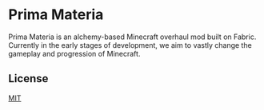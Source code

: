 # Prima Materia

Prima Materia is an alchemy-based Minecraft overhaul mod built on Fabric. Currently in the early stages of development,
we aim to vastly change the gameplay and progression of Minecraft.

## License

[MIT](https://github.com/KingCyrus20/Prima-Materia/blob/master/LICENSE)
